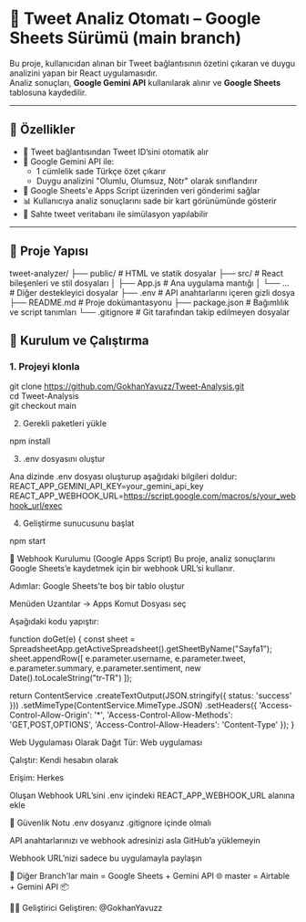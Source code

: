 # 🧠 Tweet Analiz Otomatı – Google Sheets Sürümü (main branch)

Bu proje, kullanıcıdan alınan bir Tweet bağlantısının özetini çıkaran ve duygu analizini yapan bir React uygulamasıdır.  
Analiz sonuçları, **Google Gemini API** kullanılarak alınır ve **Google Sheets** tablosuna kaydedilir.

---

## 🚀 Özellikler

- 🔗 Tweet bağlantısından Tweet ID’sini otomatik alır  
- 🧠 Google Gemini API ile:  
  - 1 cümlelik sade Türkçe özet çıkarır  
  - Duygu analizini "Olumlu, Olumsuz, Nötr" olarak sınıflandırır  
- 📄 Google Sheets'e Apps Script üzerinden veri gönderimi sağlar  
- 📊 Kullanıcıya analiz sonuçlarını sade bir kart görünümünde gösterir  
- 🎯 Sahte tweet veritabanı ile simülasyon yapılabilir  

---

## 📁 Proje Yapısı
tweet-analyzer/
├── public/ # HTML ve statik dosyalar
├── src/ # React bileşenleri ve stil dosyaları
│ ├── App.js # Ana uygulama mantığı
│ └── ... # Diğer destekleyici dosyalar
├── .env # API anahtarlarını içeren gizli dosya
├── README.md # Proje dokümantasyonu
├── package.json # Bağımlılık ve script tanımları
└── .gitignore # Git tarafından takip edilmeyen dosyalar

## 🔧 Kurulum ve Çalıştırma

### 1. Projeyi klonla

git clone https://github.com/GokhanYavuzz/Tweet-Analysis.git  
cd Tweet-Analysis  
git checkout main

2. Gerekli paketleri yükle

npm install

3. .env dosyasını oluştur
   
Ana dizinde .env dosyası oluşturup aşağıdaki bilgileri doldur:
REACT_APP_GEMINI_API_KEY=your_gemini_api_key  
REACT_APP_WEBHOOK_URL=https://script.google.com/macros/s/your_webhook_url/exec  

4. Geliştirme sunucusunu başlat

npm start


📝 Webhook Kurulumu (Google Apps Script)
Bu proje, analiz sonuçlarını Google Sheets’e kaydetmek için bir webhook URL’si kullanır.

Adımlar:
Google Sheets’te boş bir tablo oluştur

Menüden Uzantılar → Apps Komut Dosyası seç

Aşağıdaki kodu yapıştır:


function doGet(e) {
  const sheet = SpreadsheetApp.getActiveSpreadsheet().getSheetByName("Sayfa1");
  sheet.appendRow([
    e.parameter.username,
    e.parameter.tweet,
    e.parameter.summary,
    e.parameter.sentiment,
    new Date().toLocaleString("tr-TR")
  ]);

  return ContentService
    .createTextOutput(JSON.stringify({ status: 'success' }))
    .setMimeType(ContentService.MimeType.JSON)
    .setHeaders({
      'Access-Control-Allow-Origin': '*',
      'Access-Control-Allow-Methods': 'GET,POST,OPTIONS',
      'Access-Control-Allow-Headers': 'Content-Type'
    });
}

Web Uygulaması Olarak Dağıt
Tür: Web uygulaması

Çalıştır: Kendi hesabın olarak

Erişim: Herkes

Oluşan Webhook URL’sini .env içindeki REACT_APP_WEBHOOK_URL alanına ekle

🔐 Güvenlik Notu
.env dosyanız .gitignore içinde olmalı

API anahtarlarınızı ve webhook adresinizi asla GitHub’a yüklemeyin

Webhook URL’nizi sadece bu uygulamayla paylaşın

🔄 Diğer Branch'lar
main = Google Sheets + Gemini API 🌐
master =	Airtable + Gemini API 📦

🧑‍💻 Geliştirici
Geliştiren: @GokhanYavuzz

